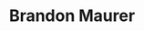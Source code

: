 ---
title: "Brandon Maurer"
mypid: "543506"
contents: "/content/math/trigonometry/contents.html"
info: "/content/sports/pitchCharts/info.html"
pitches: "/content/sports/pitchCharts/pitches.html"
atbat: "/content/sports/pitchCharts/atbat.html"
type: "sports"
layout: "pitch-charts"
innings: [{"game": "KCA201803290", "name": "9", "batters": [{"inning": "9", "bid": "570560", "name": "Carlos Sanchez", "result": "Strikeout", "pitch": [{"ptype": 1, "swing": 0, "strike": 0, "xcoord": 93, "ycoord": 78, "velocity": "94.4", "pfx": "-6.9", "pfz": "9.4"}, {"ptype": 1, "swing": 0, "strike": 1, "xcoord": 64, "ycoord": 77, "velocity": "92.3", "pfx": "-8.0", "pfz": "5.9"}, {"ptype": 3, "swing": 1, "strike": 1, "xcoord": 30, "ycoord": 29, "velocity": "82.9", "pfx": "1.3", "pfz": "-2.1"}, {"ptype": 1, "swing": 1, "strike": 1, "xcoord": 57, "ycoord": 22, "velocity": "96.9", "pfx": "-6.1", "pfz": "8.7"}, {"ptype": 0, "swing": 0, "strike": 0, "xcoord": 0, "ycoord": 0, "velocity": 0, "pfx": 0, "pfz": 0}, {"ptype": 0, "swing": 0, "strike": 0, "xcoord": 0, "ycoord": 0, "velocity": 0, "pfx": 0, "pfz": 0}, {"ptype": 0, "swing": 0, "strike": 0, "xcoord": 0, "ycoord": 0, "velocity": 0, "pfx": 0, "pfz": 0}, {"ptype": 0, "swing": 0, "strike": 0, "xcoord": 0, "ycoord": 0, "velocity": 0, "pfx": 0, "pfz": 0}, {"ptype": 0, "swing": 0, "strike": 0, "xcoord": 0, "ycoord": 0, "velocity": 0, "pfx": 0, "pfz": 0}, {"ptype": 0, "swing": 0, "strike": 0, "xcoord": 0, "ycoord": 0, "velocity": 0, "pfx": 0, "pfz": 0}], "runners": "0", "outs": "0"}, {"inning": "9", "bid": "641553", "name": "Adam Engel", "result": "Walk", "pitch": [{"ptype": 1, "swing": 1, "strike": 1, "xcoord": 52, "ycoord": 38, "velocity": "96.1", "pfx": "-7.2", "pfz": "8.3"}, {"ptype": 3, "swing": 0, "strike": 0, "xcoord": 100, "ycoord": 89, "velocity": "84.0", "pfx": "1.1", "pfz": "-5.4"}, {"ptype": 1, "swing": 0, "strike": 0, "xcoord": 83, "ycoord": 77, "velocity": "93.1", "pfx": "-9.3", "pfz": "7.1"}, {"ptype": 1, "swing": 1, "strike": 1, "xcoord": 76, "ycoord": 35, "velocity": "94.7", "pfx": "-4.9", "pfz": "10.0"}, {"ptype": 1, "swing": 0, "strike": 0, "xcoord": 100, "ycoord": 71, "velocity": "97.0", "pfx": "-5.8", "pfz": "10.9"}, {"ptype": 1, "swing": 0, "strike": 0, "xcoord": 100, "ycoord": 62, "velocity": "95.3", "pfx": "-5.0", "pfz": "9.8"}, {"ptype": 0, "swing": 0, "strike": 0, "xcoord": 0, "ycoord": 0, "velocity": 0, "pfx": 0, "pfz": 0}, {"ptype": 0, "swing": 0, "strike": 0, "xcoord": 0, "ycoord": 0, "velocity": 0, "pfx": 0, "pfz": 0}, {"ptype": 0, "swing": 0, "strike": 0, "xcoord": 0, "ycoord": 0, "velocity": 0, "pfx": 0, "pfz": 0}, {"ptype": 0, "swing": 0, "strike": 0, "xcoord": 0, "ycoord": 0, "velocity": 0, "pfx": 0, "pfz": 0}], "runners": "0", "outs": "1"}, {"inning": "9", "bid": "660162", "name": "Yoan Moncada", "result": "Out", "pitch": [{"ptype": 3, "swing": 0, "strike": 1, "xcoord": 9, "ycoord": 63, "velocity": "82.1", "pfx": "1.0", "pfz": "-0.3"}, {"ptype": 4, "swing": 0, "strike": 0, "xcoord": 77, "ycoord": 99, "velocity": "83.9", "pfx": "-7.2", "pfz": "7.6"}, {"ptype": 1, "swing": 1, "strike": 1, "xcoord": 11, "ycoord": 36, "velocity": "94.4", "pfx": "-9.4", "pfz": "7.2"}, {"ptype": 0, "swing": 0, "strike": 0, "xcoord": 0, "ycoord": 0, "velocity": 0, "pfx": 0, "pfz": 0}, {"ptype": 0, "swing": 0, "strike": 0, "xcoord": 0, "ycoord": 0, "velocity": 0, "pfx": 0, "pfz": 0}, {"ptype": 0, "swing": 0, "strike": 0, "xcoord": 0, "ycoord": 0, "velocity": 0, "pfx": 0, "pfz": 0}, {"ptype": 0, "swing": 0, "strike": 0, "xcoord": 0, "ycoord": 0, "velocity": 0, "pfx": 0, "pfz": 0}, {"ptype": 0, "swing": 0, "strike": 0, "xcoord": 0, "ycoord": 0, "velocity": 0, "pfx": 0, "pfz": 0}, {"ptype": 0, "swing": 0, "strike": 0, "xcoord": 0, "ycoord": 0, "velocity": 0, "pfx": 0, "pfz": 0}, {"ptype": 0, "swing": 0, "strike": 0, "xcoord": 0, "ycoord": 0, "velocity": 0, "pfx": 0, "pfz": 0}], "runners": "1", "outs": "1"}]}, {"game": "KCA201803310", "name": "8", "batters": [{"inning": "8", "bid": "660162", "name": "Yoan Moncada", "result": "Homerun", "pitch": [{"ptype": 1, "swing": 0, "strike": 1, "xcoord": 71, "ycoord": 84, "velocity": "93.4", "pfx": "-7.3", "pfz": "12.6"}, {"ptype": 4, "swing": 1, "strike": 1, "xcoord": 36, "ycoord": 69, "velocity": "86.6", "pfx": "-12.1", "pfz": "5.4"}, {"ptype": 0, "swing": 0, "strike": 0, "xcoord": 0, "ycoord": 0, "velocity": 0, "pfx": 0, "pfz": 0}, {"ptype": 0, "swing": 0, "strike": 0, "xcoord": 0, "ycoord": 0, "velocity": 0, "pfx": 0, "pfz": 0}, {"ptype": 0, "swing": 0, "strike": 0, "xcoord": 0, "ycoord": 0, "velocity": 0, "pfx": 0, "pfz": 0}, {"ptype": 0, "swing": 0, "strike": 0, "xcoord": 0, "ycoord": 0, "velocity": 0, "pfx": 0, "pfz": 0}, {"ptype": 0, "swing": 0, "strike": 0, "xcoord": 0, "ycoord": 0, "velocity": 0, "pfx": 0, "pfz": 0}, {"ptype": 0, "swing": 0, "strike": 0, "xcoord": 0, "ycoord": 0, "velocity": 0, "pfx": 0, "pfz": 0}, {"ptype": 0, "swing": 0, "strike": 0, "xcoord": 0, "ycoord": 0, "velocity": 0, "pfx": 0, "pfz": 0}, {"ptype": 0, "swing": 0, "strike": 0, "xcoord": 0, "ycoord": 0, "velocity": 0, "pfx": 0, "pfz": 0}], "runners": "0", "outs": "0"}, {"inning": "8", "bid": "541645", "name": "Avisail Garcia", "result": "Single", "pitch": [{"ptype": 1, "swing": 0, "strike": 0, "xcoord": 100, "ycoord": 54, "velocity": "94.9", "pfx": "-4.4", "pfz": "10.3"}, {"ptype": 1, "swing": 1, "strike": 1, "xcoord": 71, "ycoord": 66, "velocity": "94.2", "pfx": "-5.1", "pfz": "9.5"}, {"ptype": 0, "swing": 0, "strike": 0, "xcoord": 0, "ycoord": 0, "velocity": 0, "pfx": 0, "pfz": 0}, {"ptype": 0, "swing": 0, "strike": 0, "xcoord": 0, "ycoord": 0, "velocity": 0, "pfx": 0, "pfz": 0}, {"ptype": 0, "swing": 0, "strike": 0, "xcoord": 0, "ycoord": 0, "velocity": 0, "pfx": 0, "pfz": 0}, {"ptype": 0, "swing": 0, "strike": 0, "xcoord": 0, "ycoord": 0, "velocity": 0, "pfx": 0, "pfz": 0}, {"ptype": 0, "swing": 0, "strike": 0, "xcoord": 0, "ycoord": 0, "velocity": 0, "pfx": 0, "pfz": 0}, {"ptype": 0, "swing": 0, "strike": 0, "xcoord": 0, "ycoord": 0, "velocity": 0, "pfx": 0, "pfz": 0}, {"ptype": 0, "swing": 0, "strike": 0, "xcoord": 0, "ycoord": 0, "velocity": 0, "pfx": 0, "pfz": 0}, {"ptype": 0, "swing": 0, "strike": 0, "xcoord": 0, "ycoord": 0, "velocity": 0, "pfx": 0, "pfz": 0}], "runners": "0", "outs": "0"}, {"inning": "8", "bid": "547989", "name": "Jose Abreu", "result": "Out", "pitch": [{"ptype": 1, "swing": 0, "strike": 0, "xcoord": 96, "ycoord": 82, "velocity": "94.6", "pfx": "-4.8", "pfz": "11.0"}, {"ptype": 3, "swing": 1, "strike": 1, "xcoord": 65, "ycoord": 60, "velocity": "84.2", "pfx": "1.7", "pfz": "-4.5"}, {"ptype": 1, "swing": 1, "strike": 1, "xcoord": 69, "ycoord": 43, "velocity": "94.0", "pfx": "-5.1", "pfz": "12.2"}, {"ptype": 1, "swing": 1, "strike": 1, "xcoord": 100, "ycoord": 57, "velocity": "96.5", "pfx": "-6.2", "pfz": "12.2"}, {"ptype": 0, "swing": 0, "strike": 0, "xcoord": 0, "ycoord": 0, "velocity": 0, "pfx": 0, "pfz": 0}, {"ptype": 0, "swing": 0, "strike": 0, "xcoord": 0, "ycoord": 0, "velocity": 0, "pfx": 0, "pfz": 0}, {"ptype": 0, "swing": 0, "strike": 0, "xcoord": 0, "ycoord": 0, "velocity": 0, "pfx": 0, "pfz": 0}, {"ptype": 0, "swing": 0, "strike": 0, "xcoord": 0, "ycoord": 0, "velocity": 0, "pfx": 0, "pfz": 0}, {"ptype": 0, "swing": 0, "strike": 0, "xcoord": 0, "ycoord": 0, "velocity": 0, "pfx": 0, "pfz": 0}, {"ptype": 0, "swing": 0, "strike": 0, "xcoord": 0, "ycoord": 0, "velocity": 0, "pfx": 0, "pfz": 0}], "runners": "1", "outs": "0"}, {"inning": "8", "bid": "571602", "name": "Matt Davidson", "result": "Walk", "pitch": [{"ptype": 3, "swing": 0, "strike": 1, "xcoord": 47, "ycoord": 75, "velocity": "82.2", "pfx": "4.3", "pfz": "-7.1"}, {"ptype": 1, "swing": 0, "strike": 0, "xcoord": 100, "ycoord": 100, "velocity": "94.9", "pfx": "-6.7", "pfz": "11.9"}, {"ptype": 1, "swing": 1, "strike": 1, "xcoord": 80, "ycoord": 53, "velocity": "96.1", "pfx": "-4.8", "pfz": "12.6"}, {"ptype": 1, "swing": 0, "strike": 0, "xcoord": 100, "ycoord": 80, "velocity": "95.3", "pfx": "-5.5", "pfz": "12.4"}, {"ptype": 1, "swing": 0, "strike": 0, "xcoord": 100, "ycoord": 67, "velocity": "96.0", "pfx": "-6.8", "pfz": "9.9"}, {"ptype": 3, "swing": 0, "strike": 0, "xcoord": 17, "ycoord": 13, "velocity": "83.2", "pfx": "4.3", "pfz": "-4.7"}, {"ptype": 0, "swing": 0, "strike": 0, "xcoord": 0, "ycoord": 0, "velocity": 0, "pfx": 0, "pfz": 0}, {"ptype": 0, "swing": 0, "strike": 0, "xcoord": 0, "ycoord": 0, "velocity": 0, "pfx": 0, "pfz": 0}, {"ptype": 0, "swing": 0, "strike": 0, "xcoord": 0, "ycoord": 0, "velocity": 0, "pfx": 0, "pfz": 0}, {"ptype": 0, "swing": 0, "strike": 0, "xcoord": 0, "ycoord": 0, "velocity": 0, "pfx": 0, "pfz": 0}], "runners": "1", "outs": "1"}, {"inning": "8", "bid": "547170", "name": "Nicky Delmonico", "result": "Out", "pitch": [{"ptype": 1, "swing": 1, "strike": 1, "xcoord": 44, "ycoord": 52, "velocity": "93.3", "pfx": "-10.1", "pfz": "7.6"}, {"ptype": 4, "swing": 0, "strike": 0, "xcoord": 15, "ycoord": 90, "velocity": "85.7", "pfx": "-10.3", "pfz": "5.5"}, {"ptype": 4, "swing": 1, "strike": 1, "xcoord": 33, "ycoord": 81, "velocity": "83.8", "pfx": "-8.8", "pfz": "6.5"}, {"ptype": 1, "swing": 1, "strike": 1, "xcoord": 18, "ycoord": 39, "velocity": "95.7", "pfx": "-5.8", "pfz": "10.0"}, {"ptype": 0, "swing": 0, "strike": 0, "xcoord": 0, "ycoord": 0, "velocity": 0, "pfx": 0, "pfz": 0}, {"ptype": 0, "swing": 0, "strike": 0, "xcoord": 0, "ycoord": 0, "velocity": 0, "pfx": 0, "pfz": 0}, {"ptype": 0, "swing": 0, "strike": 0, "xcoord": 0, "ycoord": 0, "velocity": 0, "pfx": 0, "pfz": 0}, {"ptype": 0, "swing": 0, "strike": 0, "xcoord": 0, "ycoord": 0, "velocity": 0, "pfx": 0, "pfz": 0}, {"ptype": 0, "swing": 0, "strike": 0, "xcoord": 0, "ycoord": 0, "velocity": 0, "pfx": 0, "pfz": 0}, {"ptype": 0, "swing": 0, "strike": 0, "xcoord": 0, "ycoord": 0, "velocity": 0, "pfx": 0, "pfz": 0}], "runners": "3", "outs": "1"}, {"inning": "8", "bid": "456078", "name": "Welington Castillo", "result": "Double", "pitch": [{"ptype": 3, "swing": 0, "strike": 0, "xcoord": 0, "ycoord": 46, "velocity": "80.7", "pfx": "3.4", "pfz": "-3.3"}, {"ptype": 1, "swing": 0, "strike": 0, "xcoord": 100, "ycoord": 92, "velocity": "94.6", "pfx": "-3.8", "pfz": "9.4"}, {"ptype": 1, "swing": 0, "strike": 0, "xcoord": 100, "ycoord": 45, "velocity": "94.3", "pfx": "-5.5", "pfz": "9.3"}, {"ptype": 1, "swing": 1, "strike": 1, "xcoord": 94, "ycoord": 28, "velocity": "94.6", "pfx": "-5.2", "pfz": "10.1"}, {"ptype": 0, "swing": 0, "strike": 0, "xcoord": 0, "ycoord": 0, "velocity": 0, "pfx": 0, "pfz": 0}, {"ptype": 0, "swing": 0, "strike": 0, "xcoord": 0, "ycoord": 0, "velocity": 0, "pfx": 0, "pfz": 0}, {"ptype": 0, "swing": 0, "strike": 0, "xcoord": 0, "ycoord": 0, "velocity": 0, "pfx": 0, "pfz": 0}, {"ptype": 0, "swing": 0, "strike": 0, "xcoord": 0, "ycoord": 0, "velocity": 0, "pfx": 0, "pfz": 0}, {"ptype": 0, "swing": 0, "strike": 0, "xcoord": 0, "ycoord": 0, "velocity": 0, "pfx": 0, "pfz": 0}, {"ptype": 0, "swing": 0, "strike": 0, "xcoord": 0, "ycoord": 0, "velocity": 0, "pfx": 0, "pfz": 0}], "runners": "6", "outs": "2"}, {"inning": "8", "bid": "641313", "name": "Tim Anderson", "result": "Out", "pitch": [{"ptype": 1, "swing": 1, "strike": 1, "xcoord": 36, "ycoord": 59, "velocity": "95.4", "pfx": "-6.4", "pfz": "8.6"}, {"ptype": 0, "swing": 0, "strike": 0, "xcoord": 0, "ycoord": 0, "velocity": 0, "pfx": 0, "pfz": 0}, {"ptype": 0, "swing": 0, "strike": 0, "xcoord": 0, "ycoord": 0, "velocity": 0, "pfx": 0, "pfz": 0}, {"ptype": 0, "swing": 0, "strike": 0, "xcoord": 0, "ycoord": 0, "velocity": 0, "pfx": 0, "pfz": 0}, {"ptype": 0, "swing": 0, "strike": 0, "xcoord": 0, "ycoord": 0, "velocity": 0, "pfx": 0, "pfz": 0}, {"ptype": 0, "swing": 0, "strike": 0, "xcoord": 0, "ycoord": 0, "velocity": 0, "pfx": 0, "pfz": 0}, {"ptype": 0, "swing": 0, "strike": 0, "xcoord": 0, "ycoord": 0, "velocity": 0, "pfx": 0, "pfz": 0}, {"ptype": 0, "swing": 0, "strike": 0, "xcoord": 0, "ycoord": 0, "velocity": 0, "pfx": 0, "pfz": 0}, {"ptype": 0, "swing": 0, "strike": 0, "xcoord": 0, "ycoord": 0, "velocity": 0, "pfx": 0, "pfz": 0}, {"ptype": 0, "swing": 0, "strike": 0, "xcoord": 0, "ycoord": 0, "velocity": 0, "pfx": 0, "pfz": 0}], "runners": "2", "outs": "2"}]}, {"game": "CLE201804080", "name": "9", "batters": [{"inning": "9", "bid": "429665", "name": "Edwin Encarnacion", "result": "Strikeout", "pitch": [{"ptype": 1, "swing": 1, "strike": 1, "xcoord": 35, "ycoord": 50, "velocity": "94.2", "pfx": "-7.8", "pfz": "10.7"}, {"ptype": 1, "swing": 1, "strike": 1, "xcoord": 35, "ycoord": 86, "velocity": "93.3", "pfx": "-9.3", "pfz": "10.1"}, {"ptype": 3, "swing": 1, "strike": 1, "xcoord": 85, "ycoord": 76, "velocity": "81.5", "pfx": "5.6", "pfz": "-7.2"}, {"ptype": 0, "swing": 0, "strike": 0, "xcoord": 0, "ycoord": 0, "velocity": 0, "pfx": 0, "pfz": 0}, {"ptype": 0, "swing": 0, "strike": 0, "xcoord": 0, "ycoord": 0, "velocity": 0, "pfx": 0, "pfz": 0}, {"ptype": 0, "swing": 0, "strike": 0, "xcoord": 0, "ycoord": 0, "velocity": 0, "pfx": 0, "pfz": 0}, {"ptype": 0, "swing": 0, "strike": 0, "xcoord": 0, "ycoord": 0, "velocity": 0, "pfx": 0, "pfz": 0}, {"ptype": 0, "swing": 0, "strike": 0, "xcoord": 0, "ycoord": 0, "velocity": 0, "pfx": 0, "pfz": 0}, {"ptype": 0, "swing": 0, "strike": 0, "xcoord": 0, "ycoord": 0, "velocity": 0, "pfx": 0, "pfz": 0}, {"ptype": 0, "swing": 0, "strike": 0, "xcoord": 0, "ycoord": 0, "velocity": 0, "pfx": 0, "pfz": 0}], "runners": "0", "outs": "0"}, {"inning": "9", "bid": "475174", "name": "Yonder Alonso", "result": "Walk", "pitch": [{"ptype": 1, "swing": 0, "strike": 0, "xcoord": 0, "ycoord": 53, "velocity": "93.8", "pfx": "-9.1", "pfz": "7.8"}, {"ptype": 4, "swing": 1, "strike": 1, "xcoord": 60, "ycoord": 89, "velocity": "85.6", "pfx": "-10.2", "pfz": "6.7"}, {"ptype": 4, "swing": 0, "strike": 0, "xcoord": 0, "ycoord": 55, "velocity": "85.8", "pfx": "-9.9", "pfz": "5.8"}, {"ptype": 3, "swing": 0, "strike": 1, "xcoord": 19, "ycoord": 73, "velocity": "81.1", "pfx": "5.4", "pfz": "-5.1"}, {"ptype": 1, "swing": 0, "strike": 0, "xcoord": 51, "ycoord": 0, "velocity": "97.0", "pfx": "-6.7", "pfz": "9.3"}, {"ptype": 4, "swing": 0, "strike": 0, "xcoord": 73, "ycoord": 100, "velocity": "85.1", "pfx": "-11.0", "pfz": "6.3"}, {"ptype": 0, "swing": 0, "strike": 0, "xcoord": 0, "ycoord": 0, "velocity": 0, "pfx": 0, "pfz": 0}, {"ptype": 0, "swing": 0, "strike": 0, "xcoord": 0, "ycoord": 0, "velocity": 0, "pfx": 0, "pfz": 0}, {"ptype": 0, "swing": 0, "strike": 0, "xcoord": 0, "ycoord": 0, "velocity": 0, "pfx": 0, "pfz": 0}, {"ptype": 0, "swing": 0, "strike": 0, "xcoord": 0, "ycoord": 0, "velocity": 0, "pfx": 0, "pfz": 0}], "runners": "0", "outs": "1"}, {"inning": "9", "bid": "543228", "name": "Yan Gomes", "result": "Homerun", "pitch": [{"ptype": 1, "swing": 1, "strike": 1, "xcoord": 5, "ycoord": 18, "velocity": "91.9", "pfx": "-6.7", "pfz": "12.5"}, {"ptype": 3, "swing": 0, "strike": 0, "xcoord": 93, "ycoord": 95, "velocity": "83.4", "pfx": "2.2", "pfz": "-2.8"}, {"ptype": 1, "swing": 0, "strike": 0, "xcoord": 65, "ycoord": 90, "velocity": "93.3", "pfx": "-8.0", "pfz": "10.3"}, {"ptype": 1, "swing": 1, "strike": 1, "xcoord": 77, "ycoord": 13, "velocity": "94.9", "pfx": "-6.5", "pfz": "12.2"}, {"ptype": 3, "swing": 0, "strike": 0, "xcoord": 13, "ycoord": 14, "velocity": "80.3", "pfx": "3.3", "pfz": "-5.4"}, {"ptype": 1, "swing": 1, "strike": 1, "xcoord": 50, "ycoord": 68, "velocity": "94.7", "pfx": "-6.4", "pfz": "10.9"}, {"ptype": 1, "swing": 1, "strike": 1, "xcoord": 53, "ycoord": 43, "velocity": "95.5", "pfx": "-6.6", "pfz": "11.3"}, {"ptype": 1, "swing": 1, "strike": 1, "xcoord": 73, "ycoord": 40, "velocity": "94.1", "pfx": "-5.3", "pfz": "11.5"}, {"ptype": 1, "swing": 1, "strike": 1, "xcoord": 42, "ycoord": 65, "velocity": "96.0", "pfx": "-6.7", "pfz": "13.1"}, {"ptype": 0, "swing": 0, "strike": 0, "xcoord": 0, "ycoord": 0, "velocity": 0, "pfx": 0, "pfz": 0}], "runners": "1", "outs": "1"}]}, {"game": "KCA201804090", "name": "8", "batters": [{"inning": "8", "bid": "571679", "name": "David Freitas", "result": "Strikeout", "pitch": [{"ptype": 3, "swing": 0, "strike": 0, "xcoord": 75, "ycoord": 65, "velocity": "81.4", "pfx": "1.6", "pfz": "-4.3"}, {"ptype": 1, "swing": 0, "strike": 0, "xcoord": 100, "ycoord": 64, "velocity": "93.6", "pfx": "-6.8", "pfz": "11.3"}, {"ptype": 1, "swing": 1, "strike": 1, "xcoord": 20, "ycoord": 48, "velocity": "94.1", "pfx": "-5.9", "pfz": "10.8"}, {"ptype": 1, "swing": 1, "strike": 1, "xcoord": 3, "ycoord": 75, "velocity": "93.7", "pfx": "-9.7", "pfz": "8.1"}, {"ptype": 3, "swing": 0, "strike": 1, "xcoord": 86, "ycoord": 56, "velocity": "82.2", "pfx": "2.5", "pfz": "-6.0"}, {"ptype": 0, "swing": 0, "strike": 0, "xcoord": 0, "ycoord": 0, "velocity": 0, "pfx": 0, "pfz": 0}, {"ptype": 0, "swing": 0, "strike": 0, "xcoord": 0, "ycoord": 0, "velocity": 0, "pfx": 0, "pfz": 0}, {"ptype": 0, "swing": 0, "strike": 0, "xcoord": 0, "ycoord": 0, "velocity": 0, "pfx": 0, "pfz": 0}, {"ptype": 0, "swing": 0, "strike": 0, "xcoord": 0, "ycoord": 0, "velocity": 0, "pfx": 0, "pfz": 0}, {"ptype": 0, "swing": 0, "strike": 0, "xcoord": 0, "ycoord": 0, "velocity": 0, "pfx": 0, "pfz": 0}], "runners": "0", "outs": "0"}, {"inning": "8", "bid": "543829", "name": "Dee Gordon", "result": "Single", "pitch": [{"ptype": 1, "swing": 0, "strike": 1, "xcoord": 4, "ycoord": 68, "velocity": "94.3", "pfx": "-10.5", "pfz": "7.8"}, {"ptype": 4, "swing": 1, "strike": 1, "xcoord": 20, "ycoord": 73, "velocity": "84.9", "pfx": "-10.0", "pfz": "5.8"}, {"ptype": 0, "swing": 0, "strike": 0, "xcoord": 0, "ycoord": 0, "velocity": 0, "pfx": 0, "pfz": 0}, {"ptype": 0, "swing": 0, "strike": 0, "xcoord": 0, "ycoord": 0, "velocity": 0, "pfx": 0, "pfz": 0}, {"ptype": 0, "swing": 0, "strike": 0, "xcoord": 0, "ycoord": 0, "velocity": 0, "pfx": 0, "pfz": 0}, {"ptype": 0, "swing": 0, "strike": 0, "xcoord": 0, "ycoord": 0, "velocity": 0, "pfx": 0, "pfz": 0}, {"ptype": 0, "swing": 0, "strike": 0, "xcoord": 0, "ycoord": 0, "velocity": 0, "pfx": 0, "pfz": 0}, {"ptype": 0, "swing": 0, "strike": 0, "xcoord": 0, "ycoord": 0, "velocity": 0, "pfx": 0, "pfz": 0}, {"ptype": 0, "swing": 0, "strike": 0, "xcoord": 0, "ycoord": 0, "velocity": 0, "pfx": 0, "pfz": 0}, {"ptype": 0, "swing": 0, "strike": 0, "xcoord": 0, "ycoord": 0, "velocity": 0, "pfx": 0, "pfz": 0}], "runners": "0", "outs": "1"}, {"inning": "8", "bid": "516416", "name": "Jean Segura", "result": "Out", "pitch": [{"ptype": 3, "swing": 1, "strike": 1, "xcoord": 70, "ycoord": 85, "velocity": "82.2", "pfx": "2.3", "pfz": "-3.5"}, {"ptype": 3, "swing": 1, "strike": 1, "xcoord": 82, "ycoord": 83, "velocity": "81.1", "pfx": "2.0", "pfz": "-5.6"}, {"ptype": 0, "swing": 0, "strike": 0, "xcoord": 0, "ycoord": 0, "velocity": 0, "pfx": 0, "pfz": 0}, {"ptype": 0, "swing": 0, "strike": 0, "xcoord": 0, "ycoord": 0, "velocity": 0, "pfx": 0, "pfz": 0}, {"ptype": 0, "swing": 0, "strike": 0, "xcoord": 0, "ycoord": 0, "velocity": 0, "pfx": 0, "pfz": 0}, {"ptype": 0, "swing": 0, "strike": 0, "xcoord": 0, "ycoord": 0, "velocity": 0, "pfx": 0, "pfz": 0}, {"ptype": 0, "swing": 0, "strike": 0, "xcoord": 0, "ycoord": 0, "velocity": 0, "pfx": 0, "pfz": 0}, {"ptype": 0, "swing": 0, "strike": 0, "xcoord": 0, "ycoord": 0, "velocity": 0, "pfx": 0, "pfz": 0}, {"ptype": 0, "swing": 0, "strike": 0, "xcoord": 0, "ycoord": 0, "velocity": 0, "pfx": 0, "pfz": 0}, {"ptype": 0, "swing": 0, "strike": 0, "xcoord": 0, "ycoord": 0, "velocity": 0, "pfx": 0, "pfz": 0}], "runners": "1", "outs": "1"}]}, {"game": "KCA201804120", "name": "7", "batters": [{"inning": "7", "bid": "660271", "name": "Shohei Ohtani", "result": "Triple", "pitch": [{"ptype": 1, "swing": 1, "strike": 1, "xcoord": 86, "ycoord": 64, "velocity": "94.6", "pfx": "-7.0", "pfz": "8.9"}, {"ptype": 3, "swing": 0, "strike": 0, "xcoord": 100, "ycoord": 65, "velocity": "82.5", "pfx": "2.4", "pfz": "-5.3"}, {"ptype": 4, "swing": 1, "strike": 1, "xcoord": 49, "ycoord": 81, "velocity": "86.9", "pfx": "-10.6", "pfz": "2.5"}, {"ptype": 1, "swing": 1, "strike": 1, "xcoord": 85, "ycoord": 41, "velocity": "96.7", "pfx": "-6.5", "pfz": "9.2"}, {"ptype": 0, "swing": 0, "strike": 0, "xcoord": 0, "ycoord": 0, "velocity": 0, "pfx": 0, "pfz": 0}, {"ptype": 0, "swing": 0, "strike": 0, "xcoord": 0, "ycoord": 0, "velocity": 0, "pfx": 0, "pfz": 0}, {"ptype": 0, "swing": 0, "strike": 0, "xcoord": 0, "ycoord": 0, "velocity": 0, "pfx": 0, "pfz": 0}, {"ptype": 0, "swing": 0, "strike": 0, "xcoord": 0, "ycoord": 0, "velocity": 0, "pfx": 0, "pfz": 0}, {"ptype": 0, "swing": 0, "strike": 0, "xcoord": 0, "ycoord": 0, "velocity": 0, "pfx": 0, "pfz": 0}, {"ptype": 0, "swing": 0, "strike": 0, "xcoord": 0, "ycoord": 0, "velocity": 0, "pfx": 0, "pfz": 0}], "runners": "7", "outs": "2"}, {"inning": "7", "bid": "455117", "name": "Martin Maldonado", "result": "Out", "pitch": [{"ptype": 3, "swing": 1, "strike": 1, "xcoord": 81, "ycoord": 74, "velocity": "83.3", "pfx": "2.2", "pfz": "-4.2"}, {"ptype": 0, "swing": 0, "strike": 0, "xcoord": 0, "ycoord": 0, "velocity": 0, "pfx": 0, "pfz": 0}, {"ptype": 0, "swing": 0, "strike": 0, "xcoord": 0, "ycoord": 0, "velocity": 0, "pfx": 0, "pfz": 0}, {"ptype": 0, "swing": 0, "strike": 0, "xcoord": 0, "ycoord": 0, "velocity": 0, "pfx": 0, "pfz": 0}, {"ptype": 0, "swing": 0, "strike": 0, "xcoord": 0, "ycoord": 0, "velocity": 0, "pfx": 0, "pfz": 0}, {"ptype": 0, "swing": 0, "strike": 0, "xcoord": 0, "ycoord": 0, "velocity": 0, "pfx": 0, "pfz": 0}, {"ptype": 0, "swing": 0, "strike": 0, "xcoord": 0, "ycoord": 0, "velocity": 0, "pfx": 0, "pfz": 0}, {"ptype": 0, "swing": 0, "strike": 0, "xcoord": 0, "ycoord": 0, "velocity": 0, "pfx": 0, "pfz": 0}, {"ptype": 0, "swing": 0, "strike": 0, "xcoord": 0, "ycoord": 0, "velocity": 0, "pfx": 0, "pfz": 0}, {"ptype": 0, "swing": 0, "strike": 0, "xcoord": 0, "ycoord": 0, "velocity": 0, "pfx": 0, "pfz": 0}], "runners": "4", "outs": "2"}]}, {"game": "KCA201804120", "name": "8", "batters": [{"inning": "8", "bid": "435079", "name": "Ian Kinsler", "result": "Out", "pitch": [{"ptype": 1, "swing": 0, "strike": 1, "xcoord": 57, "ycoord": 43, "velocity": "93.7", "pfx": "-5.6", "pfz": "9.9"}, {"ptype": 3, "swing": 1, "strike": 1, "xcoord": 36, "ycoord": 56, "velocity": "80.8", "pfx": "1.5", "pfz": "-6.5"}, {"ptype": 4, "swing": 1, "strike": 1, "xcoord": 76, "ycoord": 68, "velocity": "84.9", "pfx": "-7.3", "pfz": "4.9"}, {"ptype": 0, "swing": 0, "strike": 0, "xcoord": 0, "ycoord": 0, "velocity": 0, "pfx": 0, "pfz": 0}, {"ptype": 0, "swing": 0, "strike": 0, "xcoord": 0, "ycoord": 0, "velocity": 0, "pfx": 0, "pfz": 0}, {"ptype": 0, "swing": 0, "strike": 0, "xcoord": 0, "ycoord": 0, "velocity": 0, "pfx": 0, "pfz": 0}, {"ptype": 0, "swing": 0, "strike": 0, "xcoord": 0, "ycoord": 0, "velocity": 0, "pfx": 0, "pfz": 0}, {"ptype": 0, "swing": 0, "strike": 0, "xcoord": 0, "ycoord": 0, "velocity": 0, "pfx": 0, "pfz": 0}, {"ptype": 0, "swing": 0, "strike": 0, "xcoord": 0, "ycoord": 0, "velocity": 0, "pfx": 0, "pfz": 0}, {"ptype": 0, "swing": 0, "strike": 0, "xcoord": 0, "ycoord": 0, "velocity": 0, "pfx": 0, "pfz": 0}], "runners": "0", "outs": "0"}, {"inning": "8", "bid": "545361", "name": "Mike Trout", "result": "Homerun", "pitch": [{"ptype": 3, "swing": 0, "strike": 1, "xcoord": 53, "ycoord": 83, "velocity": "81.7", "pfx": "1.4", "pfz": "-5.1"}, {"ptype": 3, "swing": 0, "strike": 1, "xcoord": 24, "ycoord": 36, "velocity": "85.2", "pfx": "-6.1", "pfz": "3.8"}, {"ptype": 3, "swing": 0, "strike": 0, "xcoord": 79, "ycoord": 82, "velocity": "82.0", "pfx": "2.9", "pfz": "-8.4"}, {"ptype": 1, "swing": 0, "strike": 0, "xcoord": 100, "ycoord": 38, "velocity": "95.4", "pfx": "-4.8", "pfz": "9.3"}, {"ptype": 3, "swing": 0, "strike": 0, "xcoord": 100, "ycoord": 73, "velocity": "82.5", "pfx": "2.5", "pfz": "-6.7"}, {"ptype": 4, "swing": 1, "strike": 1, "xcoord": 76, "ycoord": 65, "velocity": "85.1", "pfx": "-7.3", "pfz": "3.8"}, {"ptype": 1, "swing": 1, "strike": 1, "xcoord": 53, "ycoord": 39, "velocity": "96.7", "pfx": "-6.1", "pfz": "10.2"}, {"ptype": 3, "swing": 1, "strike": 1, "xcoord": 50, "ycoord": 17, "velocity": "81.7", "pfx": "2.5", "pfz": "-6.9"}, {"ptype": 1, "swing": 1, "strike": 1, "xcoord": 46, "ycoord": 37, "velocity": "96.0", "pfx": "-4.0", "pfz": "10.7"}, {"ptype": 1, "swing": 1, "strike": 1, "xcoord": 62, "ycoord": 53, "velocity": "96.8", "pfx": "-5.7", "pfz": "10.4"}], "runners": "0", "outs": "1"}, {"inning": "8", "bid": "457708", "name": "Justin Upton", "result": "Out", "pitch": [{"ptype": 1, "swing": 0, "strike": 0, "xcoord": 46, "ycoord": 96, "velocity": "96.8", "pfx": "-6.3", "pfz": "10.1"}, {"ptype": 3, "swing": 0, "strike": 1, "xcoord": 16, "ycoord": 54, "velocity": "81.3", "pfx": "3.5", "pfz": "-5.4"}, {"ptype": 3, "swing": 0, "strike": 0, "xcoord": 66, "ycoord": 100, "velocity": "82.3", "pfx": "4.0", "pfz": "-5.9"}, {"ptype": 4, "swing": 1, "strike": 1, "xcoord": 64, "ycoord": 38, "velocity": "84.9", "pfx": "-6.7", "pfz": "5.5"}, {"ptype": 1, "swing": 1, "strike": 1, "xcoord": 0, "ycoord": 51, "velocity": "96.5", "pfx": "-7.2", "pfz": "6.9"}, {"ptype": 0, "swing": 0, "strike": 0, "xcoord": 0, "ycoord": 0, "velocity": 0, "pfx": 0, "pfz": 0}, {"ptype": 0, "swing": 0, "strike": 0, "xcoord": 0, "ycoord": 0, "velocity": 0, "pfx": 0, "pfz": 0}, {"ptype": 0, "swing": 0, "strike": 0, "xcoord": 0, "ycoord": 0, "velocity": 0, "pfx": 0, "pfz": 0}, {"ptype": 0, "swing": 0, "strike": 0, "xcoord": 0, "ycoord": 0, "velocity": 0, "pfx": 0, "pfz": 0}, {"ptype": 0, "swing": 0, "strike": 0, "xcoord": 0, "ycoord": 0, "velocity": 0, "pfx": 0, "pfz": 0}], "runners": "0", "outs": "1"}, {"inning": "8", "bid": "405395", "name": "Albert Pujols", "result": "Single", "pitch": [{"ptype": 3, "swing": 0, "strike": 1, "xcoord": 59, "ycoord": 71, "velocity": "84.3", "pfx": "0.6", "pfz": "-3.6"}, {"ptype": 1, "swing": 1, "strike": 1, "xcoord": 17, "ycoord": 60, "velocity": "96.2", "pfx": "-5.7", "pfz": "10.3"}, {"ptype": 3, "swing": 0, "strike": 0, "xcoord": 23, "ycoord": 11, "velocity": "82.0", "pfx": "3.3", "pfz": "-8.6"}, {"ptype": 1, "swing": 1, "strike": 1, "xcoord": 72, "ycoord": 15, "velocity": "95.5", "pfx": "-5.2", "pfz": "8.2"}, {"ptype": 0, "swing": 0, "strike": 0, "xcoord": 0, "ycoord": 0, "velocity": 0, "pfx": 0, "pfz": 0}, {"ptype": 0, "swing": 0, "strike": 0, "xcoord": 0, "ycoord": 0, "velocity": 0, "pfx": 0, "pfz": 0}, {"ptype": 0, "swing": 0, "strike": 0, "xcoord": 0, "ycoord": 0, "velocity": 0, "pfx": 0, "pfz": 0}, {"ptype": 0, "swing": 0, "strike": 0, "xcoord": 0, "ycoord": 0, "velocity": 0, "pfx": 0, "pfz": 0}, {"ptype": 0, "swing": 0, "strike": 0, "xcoord": 0, "ycoord": 0, "velocity": 0, "pfx": 0, "pfz": 0}, {"ptype": 0, "swing": 0, "strike": 0, "xcoord": 0, "ycoord": 0, "velocity": 0, "pfx": 0, "pfz": 0}], "runners": "0", "outs": "2"}, {"inning": "8", "bid": "594777", "name": "Kole Calhoun", "result": "Out", "pitch": [{"ptype": 1, "swing": 1, "strike": 1, "xcoord": 34, "ycoord": 34, "velocity": "95.2", "pfx": "-7.6", "pfz": "6.9"}, {"ptype": 0, "swing": 0, "strike": 0, "xcoord": 0, "ycoord": 0, "velocity": 0, "pfx": 0, "pfz": 0}, {"ptype": 0, "swing": 0, "strike": 0, "xcoord": 0, "ycoord": 0, "velocity": 0, "pfx": 0, "pfz": 0}, {"ptype": 0, "swing": 0, "strike": 0, "xcoord": 0, "ycoord": 0, "velocity": 0, "pfx": 0, "pfz": 0}, {"ptype": 0, "swing": 0, "strike": 0, "xcoord": 0, "ycoord": 0, "velocity": 0, "pfx": 0, "pfz": 0}, {"ptype": 0, "swing": 0, "strike": 0, "xcoord": 0, "ycoord": 0, "velocity": 0, "pfx": 0, "pfz": 0}, {"ptype": 0, "swing": 0, "strike": 0, "xcoord": 0, "ycoord": 0, "velocity": 0, "pfx": 0, "pfz": 0}, {"ptype": 0, "swing": 0, "strike": 0, "xcoord": 0, "ycoord": 0, "velocity": 0, "pfx": 0, "pfz": 0}, {"ptype": 0, "swing": 0, "strike": 0, "xcoord": 0, "ycoord": 0, "velocity": 0, "pfx": 0, "pfz": 0}, {"ptype": 0, "swing": 0, "strike": 0, "xcoord": 0, "ycoord": 0, "velocity": 0, "pfx": 0, "pfz": 0}], "runners": "1", "outs": "2"}]}, {"game": "KCA201806160", "name": "8", "batters": [{"inning": "8", "bid": "643603", "name": "Tyler White", "result": "Strikeout", "pitch": [{"ptype": 1, "swing": 1, "strike": 1, "xcoord": 82, "ycoord": 85, "velocity": "94.5", "pfx": "-5.7", "pfz": "9.7"}, {"ptype": 3, "swing": 0, "strike": 0, "xcoord": 100, "ycoord": 98, "velocity": "86.2", "pfx": "0.2", "pfz": "0.2"}, {"ptype": 3, "swing": 0, "strike": 1, "xcoord": 39, "ycoord": 68, "velocity": "85.6", "pfx": "-0.0", "pfz": "0.7"}, {"ptype": 1, "swing": 0, "strike": 0, "xcoord": 100, "ycoord": 61, "velocity": "96.7", "pfx": "-5.7", "pfz": "9.4"}, {"ptype": 4, "swing": 0, "strike": 1, "xcoord": 65, "ycoord": 30, "velocity": "84.1", "pfx": "-8.3", "pfz": "5.6"}, {"ptype": 0, "swing": 0, "strike": 0, "xcoord": 0, "ycoord": 0, "velocity": 0, "pfx": 0, "pfz": 0}, {"ptype": 0, "swing": 0, "strike": 0, "xcoord": 0, "ycoord": 0, "velocity": 0, "pfx": 0, "pfz": 0}, {"ptype": 0, "swing": 0, "strike": 0, "xcoord": 0, "ycoord": 0, "velocity": 0, "pfx": 0, "pfz": 0}, {"ptype": 0, "swing": 0, "strike": 0, "xcoord": 0, "ycoord": 0, "velocity": 0, "pfx": 0, "pfz": 0}, {"ptype": 0, "swing": 0, "strike": 0, "xcoord": 0, "ycoord": 0, "velocity": 0, "pfx": 0, "pfz": 0}], "runners": "0", "outs": "0"}, {"inning": "8", "bid": "594828", "name": "Evan Gattis", "result": "Strikeout", "pitch": [{"ptype": 3, "swing": 0, "strike": 0, "xcoord": 46, "ycoord": 100, "velocity": "84.8", "pfx": "-0.3", "pfz": "-1.0"}, {"ptype": 1, "swing": 1, "strike": 1, "xcoord": 45, "ycoord": 65, "velocity": "95.3", "pfx": "-6.2", "pfz": "9.7"}, {"ptype": 1, "swing": 1, "strike": 1, "xcoord": 18, "ycoord": 29, "velocity": "94.2", "pfx": "-8.4", "pfz": "7.5"}, {"ptype": 1, "swing": 0, "strike": 0, "xcoord": 93, "ycoord": 0, "velocity": "95.4", "pfx": "-4.6", "pfz": "8.9"}, {"ptype": 3, "swing": 1, "strike": 1, "xcoord": 61, "ycoord": 69, "velocity": "85.1", "pfx": "-0.9", "pfz": "-3.3"}, {"ptype": 0, "swing": 0, "strike": 0, "xcoord": 0, "ycoord": 0, "velocity": 0, "pfx": 0, "pfz": 0}, {"ptype": 0, "swing": 0, "strike": 0, "xcoord": 0, "ycoord": 0, "velocity": 0, "pfx": 0, "pfz": 0}, {"ptype": 0, "swing": 0, "strike": 0, "xcoord": 0, "ycoord": 0, "velocity": 0, "pfx": 0, "pfz": 0}, {"ptype": 0, "swing": 0, "strike": 0, "xcoord": 0, "ycoord": 0, "velocity": 0, "pfx": 0, "pfz": 0}, {"ptype": 0, "swing": 0, "strike": 0, "xcoord": 0, "ycoord": 0, "velocity": 0, "pfx": 0, "pfz": 0}], "runners": "0", "outs": "1"}, {"inning": "8", "bid": "503556", "name": "Marwin Gonzalez", "result": "Out", "pitch": [{"ptype": 1, "swing": 1, "strike": 1, "xcoord": 58, "ycoord": 64, "velocity": "94.9", "pfx": "-7.3", "pfz": "8.3"}, {"ptype": 0, "swing": 0, "strike": 0, "xcoord": 0, "ycoord": 0, "velocity": 0, "pfx": 0, "pfz": 0}, {"ptype": 0, "swing": 0, "strike": 0, "xcoord": 0, "ycoord": 0, "velocity": 0, "pfx": 0, "pfz": 0}, {"ptype": 0, "swing": 0, "strike": 0, "xcoord": 0, "ycoord": 0, "velocity": 0, "pfx": 0, "pfz": 0}, {"ptype": 0, "swing": 0, "strike": 0, "xcoord": 0, "ycoord": 0, "velocity": 0, "pfx": 0, "pfz": 0}, {"ptype": 0, "swing": 0, "strike": 0, "xcoord": 0, "ycoord": 0, "velocity": 0, "pfx": 0, "pfz": 0}, {"ptype": 0, "swing": 0, "strike": 0, "xcoord": 0, "ycoord": 0, "velocity": 0, "pfx": 0, "pfz": 0}, {"ptype": 0, "swing": 0, "strike": 0, "xcoord": 0, "ycoord": 0, "velocity": 0, "pfx": 0, "pfz": 0}, {"ptype": 0, "swing": 0, "strike": 0, "xcoord": 0, "ycoord": 0, "velocity": 0, "pfx": 0, "pfz": 0}, {"ptype": 0, "swing": 0, "strike": 0, "xcoord": 0, "ycoord": 0, "velocity": 0, "pfx": 0, "pfz": 0}], "runners": "0", "outs": "2"}]}, {"game": "KCA201806170", "name": "8", "batters": [{"inning": "8", "bid": "621043", "name": "Carlos Correa", "result": "Homerun", "pitch": [{"ptype": 1, "swing": 0, "strike": 0, "xcoord": 100, "ycoord": 70, "velocity": "94.1", "pfx": "-7.7", "pfz": "9.5"}, {"ptype": 3, "swing": 0, "strike": 0, "xcoord": 100, "ycoord": 51, "velocity": "83.1", "pfx": "1.9", "pfz": "-1.1"}, {"ptype": 1, "swing": 0, "strike": 0, "xcoord": 100, "ycoord": 37, "velocity": "93.6", "pfx": "-6.3", "pfz": "10.3"}, {"ptype": 1, "swing": 0, "strike": 1, "xcoord": 51, "ycoord": 37, "velocity": "96.2", "pfx": "-6.8", "pfz": "9.3"}, {"ptype": 1, "swing": 1, "strike": 1, "xcoord": 47, "ycoord": 36, "velocity": "94.7", "pfx": "-5.8", "pfz": "9.7"}, {"ptype": 0, "swing": 0, "strike": 0, "xcoord": 0, "ycoord": 0, "velocity": 0, "pfx": 0, "pfz": 0}, {"ptype": 0, "swing": 0, "strike": 0, "xcoord": 0, "ycoord": 0, "velocity": 0, "pfx": 0, "pfz": 0}, {"ptype": 0, "swing": 0, "strike": 0, "xcoord": 0, "ycoord": 0, "velocity": 0, "pfx": 0, "pfz": 0}, {"ptype": 0, "swing": 0, "strike": 0, "xcoord": 0, "ycoord": 0, "velocity": 0, "pfx": 0, "pfz": 0}, {"ptype": 0, "swing": 0, "strike": 0, "xcoord": 0, "ycoord": 0, "velocity": 0, "pfx": 0, "pfz": 0}], "runners": "0", "outs": "0"}, {"inning": "8", "bid": "493329", "name": "Yuli Gurriel", "result": "Single", "pitch": [{"ptype": 3, "swing": 0, "strike": 1, "xcoord": 53, "ycoord": 65, "velocity": "85.6", "pfx": "0.2", "pfz": "-0.4"}, {"ptype": 4, "swing": 1, "strike": 1, "xcoord": 63, "ycoord": 77, "velocity": "85.9", "pfx": "-11.4", "pfz": "5.4"}, {"ptype": 0, "swing": 0, "strike": 0, "xcoord": 0, "ycoord": 0, "velocity": 0, "pfx": 0, "pfz": 0}, {"ptype": 0, "swing": 0, "strike": 0, "xcoord": 0, "ycoord": 0, "velocity": 0, "pfx": 0, "pfz": 0}, {"ptype": 0, "swing": 0, "strike": 0, "xcoord": 0, "ycoord": 0, "velocity": 0, "pfx": 0, "pfz": 0}, {"ptype": 0, "swing": 0, "strike": 0, "xcoord": 0, "ycoord": 0, "velocity": 0, "pfx": 0, "pfz": 0}, {"ptype": 0, "swing": 0, "strike": 0, "xcoord": 0, "ycoord": 0, "velocity": 0, "pfx": 0, "pfz": 0}, {"ptype": 0, "swing": 0, "strike": 0, "xcoord": 0, "ycoord": 0, "velocity": 0, "pfx": 0, "pfz": 0}, {"ptype": 0, "swing": 0, "strike": 0, "xcoord": 0, "ycoord": 0, "velocity": 0, "pfx": 0, "pfz": 0}, {"ptype": 0, "swing": 0, "strike": 0, "xcoord": 0, "ycoord": 0, "velocity": 0, "pfx": 0, "pfz": 0}], "runners": "0", "outs": "0"}]}, {"game": "KCA201806190", "name": "7", "batters": [{"inning": "7", "bid": "134181", "name": "Adrian Beltre", "result": "Out", "pitch": [{"ptype": 1, "swing": 0, "strike": 0, "xcoord": 94, "ycoord": 70, "velocity": "96.8", "pfx": "-6.2", "pfz": "9.1"}, {"ptype": 3, "swing": 0, "strike": 1, "xcoord": 86, "ycoord": 52, "velocity": "83.7", "pfx": "1.0", "pfz": "-2.0"}, {"ptype": 4, "swing": 0, "strike": 0, "xcoord": 100, "ycoord": 91, "velocity": "86.9", "pfx": "-9.2", "pfz": "6.0"}, {"ptype": 3, "swing": 0, "strike": 1, "xcoord": 45, "ycoord": 72, "velocity": "85.2", "pfx": "2.1", "pfz": "-2.3"}, {"ptype": 1, "swing": 1, "strike": 1, "xcoord": 74, "ycoord": 82, "velocity": "97.2", "pfx": "-5.6", "pfz": "10.2"}, {"ptype": 0, "swing": 0, "strike": 0, "xcoord": 0, "ycoord": 0, "velocity": 0, "pfx": 0, "pfz": 0}, {"ptype": 0, "swing": 0, "strike": 0, "xcoord": 0, "ycoord": 0, "velocity": 0, "pfx": 0, "pfz": 0}, {"ptype": 0, "swing": 0, "strike": 0, "xcoord": 0, "ycoord": 0, "velocity": 0, "pfx": 0, "pfz": 0}, {"ptype": 0, "swing": 0, "strike": 0, "xcoord": 0, "ycoord": 0, "velocity": 0, "pfx": 0, "pfz": 0}, {"ptype": 0, "swing": 0, "strike": 0, "xcoord": 0, "ycoord": 0, "velocity": 0, "pfx": 0, "pfz": 0}], "runners": "0", "outs": "0"}, {"inning": "7", "bid": "595777", "name": "Jurickson Profar", "result": "Out", "pitch": [{"ptype": 4, "swing": 1, "strike": 1, "xcoord": 42, "ycoord": 79, "velocity": "87.2", "pfx": "-10.5", "pfz": "4.8"}, {"ptype": 1, "swing": 0, "strike": 1, "xcoord": 75, "ycoord": 49, "velocity": "98.0", "pfx": "-8.0", "pfz": "8.3"}, {"ptype": 3, "swing": 1, "strike": 1, "xcoord": 32, "ycoord": 87, "velocity": "84.9", "pfx": "2.1", "pfz": "-4.4"}, {"ptype": 1, "swing": 1, "strike": 1, "xcoord": 44, "ycoord": 50, "velocity": "96.9", "pfx": "-5.3", "pfz": "9.6"}, {"ptype": 0, "swing": 0, "strike": 0, "xcoord": 0, "ycoord": 0, "velocity": 0, "pfx": 0, "pfz": 0}, {"ptype": 0, "swing": 0, "strike": 0, "xcoord": 0, "ycoord": 0, "velocity": 0, "pfx": 0, "pfz": 0}, {"ptype": 0, "swing": 0, "strike": 0, "xcoord": 0, "ycoord": 0, "velocity": 0, "pfx": 0, "pfz": 0}, {"ptype": 0, "swing": 0, "strike": 0, "xcoord": 0, "ycoord": 0, "velocity": 0, "pfx": 0, "pfz": 0}, {"ptype": 0, "swing": 0, "strike": 0, "xcoord": 0, "ycoord": 0, "velocity": 0, "pfx": 0, "pfz": 0}, {"ptype": 0, "swing": 0, "strike": 0, "xcoord": 0, "ycoord": 0, "velocity": 0, "pfx": 0, "pfz": 0}], "runners": "0", "outs": "1"}, {"inning": "7", "bid": "643396", "name": "Isiah Kiner-Falefa", "result": "Walk", "pitch": [{"ptype": 1, "swing": 0, "strike": 0, "xcoord": 100, "ycoord": 63, "velocity": "97.8", "pfx": "-5.0", "pfz": "10.5"}, {"ptype": 3, "swing": 0, "strike": 1, "xcoord": 36, "ycoord": 22, "velocity": "85.3", "pfx": "1.6", "pfz": "-1.6"}, {"ptype": 1, "swing": 0, "strike": 0, "xcoord": 100, "ycoord": 67, "velocity": "97.7", "pfx": "-6.0", "pfz": "8.1"}, {"ptype": 1, "swing": 0, "strike": 0, "xcoord": 100, "ycoord": 76, "velocity": "96.6", "pfx": "-4.4", "pfz": "10.4"}, {"ptype": 3, "swing": 0, "strike": 1, "xcoord": 44, "ycoord": 49, "velocity": "84.8", "pfx": "0.7", "pfz": "-2.4"}, {"ptype": 1, "swing": 1, "strike": 1, "xcoord": 57, "ycoord": 64, "velocity": "96.5", "pfx": "-3.5", "pfz": "9.6"}, {"ptype": 3, "swing": 1, "strike": 1, "xcoord": 24, "ycoord": 66, "velocity": "85.5", "pfx": "2.5", "pfz": "-1.7"}, {"ptype": 3, "swing": 0, "strike": 0, "xcoord": 66, "ycoord": 5, "velocity": "85.0", "pfx": "1.9", "pfz": "-2.7"}, {"ptype": 0, "swing": 0, "strike": 0, "xcoord": 0, "ycoord": 0, "velocity": 0, "pfx": 0, "pfz": 0}, {"ptype": 0, "swing": 0, "strike": 0, "xcoord": 0, "ycoord": 0, "velocity": 0, "pfx": 0, "pfz": 0}], "runners": "0", "outs": "2"}, {"inning": "7", "bid": "455139", "name": "Robinson Chirinos", "result": "6", "pitch": [{"ptype": 1, "swing": 0, "strike": 1, "xcoord": 43, "ycoord": 22, "velocity": "95.0", "pfx": "-5.2", "pfz": "9.2"}, {"ptype": 3, "swing": 0, "strike": 0, "xcoord": 0, "ycoord": 23, "velocity": "84.7", "pfx": "0.7", "pfz": "-3.2"}, {"ptype": 1, "swing": 0, "strike": 1, "xcoord": 74, "ycoord": 23, "velocity": "96.1", "pfx": "-5.5", "pfz": "9.2"}, {"ptype": 3, "swing": 1, "strike": 1, "xcoord": 86, "ycoord": 57, "velocity": "85.5", "pfx": "-0.4", "pfz": "0.2"}, {"ptype": 3, "swing": 0, "strike": 0, "xcoord": 81, "ycoord": 10, "velocity": "88.1", "pfx": "1.0", "pfz": "-0.7"}, {"ptype": 0, "swing": 0, "strike": 0, "xcoord": 0, "ycoord": 0, "velocity": 0, "pfx": 0, "pfz": 0}, {"ptype": 0, "swing": 0, "strike": 0, "xcoord": 0, "ycoord": 0, "velocity": 0, "pfx": 0, "pfz": 0}, {"ptype": 0, "swing": 0, "strike": 0, "xcoord": 0, "ycoord": 0, "velocity": 0, "pfx": 0, "pfz": 0}, {"ptype": 0, "swing": 0, "strike": 0, "xcoord": 0, "ycoord": 0, "velocity": 0, "pfx": 0, "pfz": 0}, {"ptype": 0, "swing": 0, "strike": 0, "xcoord": 0, "ycoord": 0, "velocity": 0, "pfx": 0, "pfz": 0}], "runners": "1", "outs": "2"}]}, {"game": "HOU201806230", "name": "9", "batters": [{"inning": "9", "bid": "621043", "name": "Carlos Correa", "result": "Strikeout", "pitch": [{"ptype": 1, "swing": 0, "strike": 1, "xcoord": 85, "ycoord": 57, "velocity": "96.5", "pfx": "-6.2", "pfz": "10.5"}, {"ptype": 1, "swing": 0, "strike": 1, "xcoord": 86, "ycoord": 41, "velocity": "97.5", "pfx": "-5.0", "pfz": "11.4"}, {"ptype": 3, "swing": 0, "strike": 0, "xcoord": 100, "ycoord": 55, "velocity": "85.0", "pfx": "0.7", "pfz": "-2.3"}, {"ptype": 3, "swing": 1, "strike": 1, "xcoord": 69, "ycoord": 99, "velocity": "85.8", "pfx": "1.5", "pfz": "-2.3"}, {"ptype": 0, "swing": 0, "strike": 0, "xcoord": 0, "ycoord": 0, "velocity": 0, "pfx": 0, "pfz": 0}, {"ptype": 0, "swing": 0, "strike": 0, "xcoord": 0, "ycoord": 0, "velocity": 0, "pfx": 0, "pfz": 0}, {"ptype": 0, "swing": 0, "strike": 0, "xcoord": 0, "ycoord": 0, "velocity": 0, "pfx": 0, "pfz": 0}, {"ptype": 0, "swing": 0, "strike": 0, "xcoord": 0, "ycoord": 0, "velocity": 0, "pfx": 0, "pfz": 0}, {"ptype": 0, "swing": 0, "strike": 0, "xcoord": 0, "ycoord": 0, "velocity": 0, "pfx": 0, "pfz": 0}, {"ptype": 0, "swing": 0, "strike": 0, "xcoord": 0, "ycoord": 0, "velocity": 0, "pfx": 0, "pfz": 0}], "runners": "0", "outs": "0"}, {"inning": "9", "bid": "493329", "name": "Yuli Gurriel", "result": "Single", "pitch": [{"ptype": 1, "swing": 1, "strike": 1, "xcoord": 72, "ycoord": 17, "velocity": "96.9", "pfx": "-3.6", "pfz": "10.7"}, {"ptype": 3, "swing": 0, "strike": 1, "xcoord": 92, "ycoord": 54, "velocity": "84.9", "pfx": "0.7", "pfz": "-3.8"}, {"ptype": 3, "swing": 1, "strike": 1, "xcoord": 48, "ycoord": 89, "velocity": "85.9", "pfx": "1.1", "pfz": "-2.1"}, {"ptype": 1, "swing": 0, "strike": 0, "xcoord": 68, "ycoord": 78, "velocity": "98.2", "pfx": "-5.8", "pfz": "10.2"}, {"ptype": 3, "swing": 0, "strike": 0, "xcoord": 84, "ycoord": 91, "velocity": "85.3", "pfx": "1.6", "pfz": "-5.1"}, {"ptype": 1, "swing": 1, "strike": 1, "xcoord": 66, "ycoord": 45, "velocity": "96.7", "pfx": "-4.2", "pfz": "10.3"}, {"ptype": 3, "swing": 1, "strike": 1, "xcoord": 23, "ycoord": 54, "velocity": "84.7", "pfx": "1.2", "pfz": "-4.2"}, {"ptype": 3, "swing": 1, "strike": 1, "xcoord": 61, "ycoord": 27, "velocity": "86.9", "pfx": "1.4", "pfz": "-2.3"}, {"ptype": 0, "swing": 0, "strike": 0, "xcoord": 0, "ycoord": 0, "velocity": 0, "pfx": 0, "pfz": 0}, {"ptype": 0, "swing": 0, "strike": 0, "xcoord": 0, "ycoord": 0, "velocity": 0, "pfx": 0, "pfz": 0}], "runners": "0", "outs": "1"}, {"inning": "9", "bid": "502210", "name": "Josh Reddick", "result": "Single", "pitch": [{"ptype": 3, "swing": 1, "strike": 1, "xcoord": 31, "ycoord": 72, "velocity": "83.0", "pfx": "2.0", "pfz": "-3.4"}, {"ptype": 0, "swing": 0, "strike": 0, "xcoord": 0, "ycoord": 0, "velocity": 0, "pfx": 0, "pfz": 0}, {"ptype": 0, "swing": 0, "strike": 0, "xcoord": 0, "ycoord": 0, "velocity": 0, "pfx": 0, "pfz": 0}, {"ptype": 0, "swing": 0, "strike": 0, "xcoord": 0, "ycoord": 0, "velocity": 0, "pfx": 0, "pfz": 0}, {"ptype": 0, "swing": 0, "strike": 0, "xcoord": 0, "ycoord": 0, "velocity": 0, "pfx": 0, "pfz": 0}, {"ptype": 0, "swing": 0, "strike": 0, "xcoord": 0, "ycoord": 0, "velocity": 0, "pfx": 0, "pfz": 0}, {"ptype": 0, "swing": 0, "strike": 0, "xcoord": 0, "ycoord": 0, "velocity": 0, "pfx": 0, "pfz": 0}, {"ptype": 0, "swing": 0, "strike": 0, "xcoord": 0, "ycoord": 0, "velocity": 0, "pfx": 0, "pfz": 0}, {"ptype": 0, "swing": 0, "strike": 0, "xcoord": 0, "ycoord": 0, "velocity": 0, "pfx": 0, "pfz": 0}, {"ptype": 0, "swing": 0, "strike": 0, "xcoord": 0, "ycoord": 0, "velocity": 0, "pfx": 0, "pfz": 0}], "runners": "1", "outs": "1"}, {"inning": "9", "bid": "594828", "name": "Evan Gattis", "result": "Out", "pitch": [{"ptype": 3, "swing": 1, "strike": 1, "xcoord": 54, "ycoord": 91, "velocity": "84.3", "pfx": "0.7", "pfz": "-2.0"}, {"ptype": 0, "swing": 0, "strike": 0, "xcoord": 0, "ycoord": 0, "velocity": 0, "pfx": 0, "pfz": 0}, {"ptype": 0, "swing": 0, "strike": 0, "xcoord": 0, "ycoord": 0, "velocity": 0, "pfx": 0, "pfz": 0}, {"ptype": 0, "swing": 0, "strike": 0, "xcoord": 0, "ycoord": 0, "velocity": 0, "pfx": 0, "pfz": 0}, {"ptype": 0, "swing": 0, "strike": 0, "xcoord": 0, "ycoord": 0, "velocity": 0, "pfx": 0, "pfz": 0}, {"ptype": 0, "swing": 0, "strike": 0, "xcoord": 0, "ycoord": 0, "velocity": 0, "pfx": 0, "pfz": 0}, {"ptype": 0, "swing": 0, "strike": 0, "xcoord": 0, "ycoord": 0, "velocity": 0, "pfx": 0, "pfz": 0}, {"ptype": 0, "swing": 0, "strike": 0, "xcoord": 0, "ycoord": 0, "velocity": 0, "pfx": 0, "pfz": 0}, {"ptype": 0, "swing": 0, "strike": 0, "xcoord": 0, "ycoord": 0, "velocity": 0, "pfx": 0, "pfz": 0}, {"ptype": 0, "swing": 0, "strike": 0, "xcoord": 0, "ycoord": 0, "velocity": 0, "pfx": 0, "pfz": 0}], "runners": "5", "outs": "1"}, {"inning": "9", "bid": "503556", "name": "Marwin Gonzalez", "result": "Walk", "pitch": [{"ptype": 1, "swing": 1, "strike": 1, "xcoord": 56, "ycoord": 38, "velocity": "96.4", "pfx": "-5.0", "pfz": "9.9"}, {"ptype": 4, "swing": 0, "strike": 0, "xcoord": 54, "ycoord": 97, "velocity": "83.9", "pfx": "-8.5", "pfz": "6.9"}, {"ptype": 3, "swing": 0, "strike": 0, "xcoord": 0, "ycoord": 35, "velocity": "83.4", "pfx": "2.7", "pfz": "-2.6"}, {"ptype": 4, "swing": 0, "strike": 0, "xcoord": 0, "ycoord": 43, "velocity": "87.3", "pfx": "-9.3", "pfz": "5.9"}, {"ptype": 1, "swing": 0, "strike": 0, "xcoord": 85, "ycoord": 90, "velocity": "96.4", "pfx": "-6.0", "pfz": "11.2"}, {"ptype": 0, "swing": 0, "strike": 0, "xcoord": 0, "ycoord": 0, "velocity": 0, "pfx": 0, "pfz": 0}, {"ptype": 0, "swing": 0, "strike": 0, "xcoord": 0, "ycoord": 0, "velocity": 0, "pfx": 0, "pfz": 0}, {"ptype": 0, "swing": 0, "strike": 0, "xcoord": 0, "ycoord": 0, "velocity": 0, "pfx": 0, "pfz": 0}, {"ptype": 0, "swing": 0, "strike": 0, "xcoord": 0, "ycoord": 0, "velocity": 0, "pfx": 0, "pfz": 0}, {"ptype": 0, "swing": 0, "strike": 0, "xcoord": 0, "ycoord": 0, "velocity": 0, "pfx": 0, "pfz": 0}], "runners": "1", "outs": "2"}, {"inning": "9", "bid": "435263", "name": "Brian McCann", "result": "Out", "pitch": [{"ptype": 3, "swing": 1, "strike": 1, "xcoord": 47, "ycoord": 56, "velocity": "85.8", "pfx": "1.8", "pfz": "-0.8"}, {"ptype": 0, "swing": 0, "strike": 0, "xcoord": 0, "ycoord": 0, "velocity": 0, "pfx": 0, "pfz": 0}, {"ptype": 0, "swing": 0, "strike": 0, "xcoord": 0, "ycoord": 0, "velocity": 0, "pfx": 0, "pfz": 0}, {"ptype": 0, "swing": 0, "strike": 0, "xcoord": 0, "ycoord": 0, "velocity": 0, "pfx": 0, "pfz": 0}, {"ptype": 0, "swing": 0, "strike": 0, "xcoord": 0, "ycoord": 0, "velocity": 0, "pfx": 0, "pfz": 0}, {"ptype": 0, "swing": 0, "strike": 0, "xcoord": 0, "ycoord": 0, "velocity": 0, "pfx": 0, "pfz": 0}, {"ptype": 0, "swing": 0, "strike": 0, "xcoord": 0, "ycoord": 0, "velocity": 0, "pfx": 0, "pfz": 0}, {"ptype": 0, "swing": 0, "strike": 0, "xcoord": 0, "ycoord": 0, "velocity": 0, "pfx": 0, "pfz": 0}, {"ptype": 0, "swing": 0, "strike": 0, "xcoord": 0, "ycoord": 0, "velocity": 0, "pfx": 0, "pfz": 0}, {"ptype": 0, "swing": 0, "strike": 0, "xcoord": 0, "ycoord": 0, "velocity": 0, "pfx": 0, "pfz": 0}], "runners": "3", "outs": "2"}]}, {"game": "SEA201806290", "name": "7", "batters": [{"inning": "7", "bid": "452655", "name": "Denard Span", "result": "Out", "pitch": [{"ptype": 1, "swing": 0, "strike": 0, "xcoord": 100, "ycoord": 85, "velocity": "93.2", "pfx": "-5.1", "pfz": "10.7"}, {"ptype": 1, "swing": 1, "strike": 1, "xcoord": 41, "ycoord": 67, "velocity": "94.0", "pfx": "-9.4", "pfz": "6.2"}, {"ptype": 0, "swing": 0, "strike": 0, "xcoord": 0, "ycoord": 0, "velocity": 0, "pfx": 0, "pfz": 0}, {"ptype": 0, "swing": 0, "strike": 0, "xcoord": 0, "ycoord": 0, "velocity": 0, "pfx": 0, "pfz": 0}, {"ptype": 0, "swing": 0, "strike": 0, "xcoord": 0, "ycoord": 0, "velocity": 0, "pfx": 0, "pfz": 0}, {"ptype": 0, "swing": 0, "strike": 0, "xcoord": 0, "ycoord": 0, "velocity": 0, "pfx": 0, "pfz": 0}, {"ptype": 0, "swing": 0, "strike": 0, "xcoord": 0, "ycoord": 0, "velocity": 0, "pfx": 0, "pfz": 0}, {"ptype": 0, "swing": 0, "strike": 0, "xcoord": 0, "ycoord": 0, "velocity": 0, "pfx": 0, "pfz": 0}, {"ptype": 0, "swing": 0, "strike": 0, "xcoord": 0, "ycoord": 0, "velocity": 0, "pfx": 0, "pfz": 0}, {"ptype": 0, "swing": 0, "strike": 0, "xcoord": 0, "ycoord": 0, "velocity": 0, "pfx": 0, "pfz": 0}], "runners": "0", "outs": "0"}, {"inning": "7", "bid": "572287", "name": "Mike Zunino", "result": "Strikeout", "pitch": [{"ptype": 1, "swing": 0, "strike": 0, "xcoord": 100, "ycoord": 92, "velocity": "95.2", "pfx": "-6.9", "pfz": "8.3"}, {"ptype": 4, "swing": 1, "strike": 1, "xcoord": 45, "ycoord": 83, "velocity": "84.9", "pfx": "-10.2", "pfz": "4.0"}, {"ptype": 3, "swing": 0, "strike": 0, "xcoord": 30, "ycoord": 94, "velocity": "84.4", "pfx": "2.1", "pfz": "-2.1"}, {"ptype": 4, "swing": 1, "strike": 1, "xcoord": 18, "ycoord": 100, "velocity": "85.4", "pfx": "-9.7", "pfz": "4.1"}, {"ptype": 3, "swing": 1, "strike": 1, "xcoord": 43, "ycoord": 70, "velocity": "86.2", "pfx": "2.4", "pfz": "-3.7"}, {"ptype": 3, "swing": 0, "strike": 1, "xcoord": 62, "ycoord": 41, "velocity": "81.9", "pfx": "3.4", "pfz": "-4.1"}, {"ptype": 0, "swing": 0, "strike": 0, "xcoord": 0, "ycoord": 0, "velocity": 0, "pfx": 0, "pfz": 0}, {"ptype": 0, "swing": 0, "strike": 0, "xcoord": 0, "ycoord": 0, "velocity": 0, "pfx": 0, "pfz": 0}, {"ptype": 0, "swing": 0, "strike": 0, "xcoord": 0, "ycoord": 0, "velocity": 0, "pfx": 0, "pfz": 0}, {"ptype": 0, "swing": 0, "strike": 0, "xcoord": 0, "ycoord": 0, "velocity": 0, "pfx": 0, "pfz": 0}], "runners": "0", "outs": "1"}, {"inning": "7", "bid": "628338", "name": "Guillermo Heredia", "result": "Walk", "pitch": [{"ptype": 1, "swing": 0, "strike": 0, "xcoord": 63, "ycoord": 100, "velocity": "94.6", "pfx": "-9.8", "pfz": "5.5"}, {"ptype": 3, "swing": 0, "strike": 0, "xcoord": 52, "ycoord": 99, "velocity": "85.3", "pfx": "2.3", "pfz": "-1.5"}, {"ptype": 1, "swing": 0, "strike": 0, "xcoord": 93, "ycoord": 90, "velocity": "95.4", "pfx": "-4.8", "pfz": "10.5"}, {"ptype": 1, "swing": 0, "strike": 1, "xcoord": 35, "ycoord": 42, "velocity": "93.3", "pfx": "-5.4", "pfz": "9.6"}, {"ptype": 1, "swing": 0, "strike": 0, "xcoord": 100, "ycoord": 62, "velocity": "93.8", "pfx": "-3.6", "pfz": "11.0"}, {"ptype": 0, "swing": 0, "strike": 0, "xcoord": 0, "ycoord": 0, "velocity": 0, "pfx": 0, "pfz": 0}, {"ptype": 0, "swing": 0, "strike": 0, "xcoord": 0, "ycoord": 0, "velocity": 0, "pfx": 0, "pfz": 0}, {"ptype": 0, "swing": 0, "strike": 0, "xcoord": 0, "ycoord": 0, "velocity": 0, "pfx": 0, "pfz": 0}, {"ptype": 0, "swing": 0, "strike": 0, "xcoord": 0, "ycoord": 0, "velocity": 0, "pfx": 0, "pfz": 0}, {"ptype": 0, "swing": 0, "strike": 0, "xcoord": 0, "ycoord": 0, "velocity": 0, "pfx": 0, "pfz": 0}], "runners": "0", "outs": "2"}, {"inning": "7", "bid": "543829", "name": "Dee Gordon", "result": "Walk", "pitch": [{"ptype": 4, "swing": 1, "strike": 1, "xcoord": 57, "ycoord": 76, "velocity": "84.2", "pfx": "-8.9", "pfz": "6.5"}, {"ptype": 1, "swing": 0, "strike": 0, "xcoord": 0, "ycoord": 11, "velocity": "93.5", "pfx": "-5.6", "pfz": "8.8"}, {"ptype": 4, "swing": 0, "strike": 0, "xcoord": 58, "ycoord": 100, "velocity": "86.4", "pfx": "-9.2", "pfz": "7.2"}, {"ptype": 1, "swing": 0, "strike": 0, "xcoord": 24, "ycoord": 15, "velocity": "92.9", "pfx": "-4.4", "pfz": "10.7"}, {"ptype": 1, "swing": 0, "strike": 0, "xcoord": 1, "ycoord": 21, "velocity": "94.5", "pfx": "-8.6", "pfz": "6.7"}, {"ptype": 0, "swing": 0, "strike": 0, "xcoord": 0, "ycoord": 0, "velocity": 0, "pfx": 0, "pfz": 0}, {"ptype": 0, "swing": 0, "strike": 0, "xcoord": 0, "ycoord": 0, "velocity": 0, "pfx": 0, "pfz": 0}, {"ptype": 0, "swing": 0, "strike": 0, "xcoord": 0, "ycoord": 0, "velocity": 0, "pfx": 0, "pfz": 0}, {"ptype": 0, "swing": 0, "strike": 0, "xcoord": 0, "ycoord": 0, "velocity": 0, "pfx": 0, "pfz": 0}, {"ptype": 0, "swing": 0, "strike": 0, "xcoord": 0, "ycoord": 0, "velocity": 0, "pfx": 0, "pfz": 0}], "runners": "1", "outs": "2"}, {"inning": "7", "bid": "516416", "name": "Jean Segura", "result": "Single", "pitch": [{"ptype": 3, "swing": 0, "strike": 0, "xcoord": 70, "ycoord": 92, "velocity": "82.4", "pfx": "0.7", "pfz": "-2.1"}, {"ptype": 4, "swing": 0, "strike": 0, "xcoord": 51, "ycoord": 96, "velocity": "86.5", "pfx": "-8.4", "pfz": "6.4"}, {"ptype": 1, "swing": 1, "strike": 1, "xcoord": 44, "ycoord": 35, "velocity": "94.5", "pfx": "-4.8", "pfz": "11.2"}, {"ptype": 4, "swing": 0, "strike": 0, "xcoord": 91, "ycoord": 100, "velocity": "85.3", "pfx": "-9.4", "pfz": "7.2"}, {"ptype": 1, "swing": 1, "strike": 1, "xcoord": 47, "ycoord": 56, "velocity": "93.8", "pfx": "-4.4", "pfz": "9.8"}, {"ptype": 0, "swing": 0, "strike": 0, "xcoord": 0, "ycoord": 0, "velocity": 0, "pfx": 0, "pfz": 0}, {"ptype": 0, "swing": 0, "strike": 0, "xcoord": 0, "ycoord": 0, "velocity": 0, "pfx": 0, "pfz": 0}, {"ptype": 0, "swing": 0, "strike": 0, "xcoord": 0, "ycoord": 0, "velocity": 0, "pfx": 0, "pfz": 0}, {"ptype": 0, "swing": 0, "strike": 0, "xcoord": 0, "ycoord": 0, "velocity": 0, "pfx": 0, "pfz": 0}, {"ptype": 0, "swing": 0, "strike": 0, "xcoord": 0, "ycoord": 0, "velocity": 0, "pfx": 0, "pfz": 0}], "runners": "3", "outs": "2"}, {"inning": "7", "bid": "571745", "name": "Mitch Haniger", "result": "Out", "pitch": [{"ptype": 3, "swing": 0, "strike": 0, "xcoord": 60, "ycoord": 100, "velocity": "83.3", "pfx": "1.8", "pfz": "-1.4"}, {"ptype": 4, "swing": 0, "strike": 0, "xcoord": 37, "ycoord": 96, "velocity": "86.5", "pfx": "-10.6", "pfz": "6.4"}, {"ptype": 1, "swing": 0, "strike": 1, "xcoord": 56, "ycoord": 82, "velocity": "94.1", "pfx": "-7.0", "pfz": "10.4"}, {"ptype": 3, "swing": 0, "strike": 0, "xcoord": 89, "ycoord": 89, "velocity": "82.8", "pfx": "1.9", "pfz": "-2.4"}, {"ptype": 1, "swing": 1, "strike": 1, "xcoord": 0, "ycoord": 40, "velocity": "94.7", "pfx": "-5.9", "pfz": "11.3"}, {"ptype": 0, "swing": 0, "strike": 0, "xcoord": 0, "ycoord": 0, "velocity": 0, "pfx": 0, "pfz": 0}, {"ptype": 0, "swing": 0, "strike": 0, "xcoord": 0, "ycoord": 0, "velocity": 0, "pfx": 0, "pfz": 0}, {"ptype": 0, "swing": 0, "strike": 0, "xcoord": 0, "ycoord": 0, "velocity": 0, "pfx": 0, "pfz": 0}, {"ptype": 0, "swing": 0, "strike": 0, "xcoord": 0, "ycoord": 0, "velocity": 0, "pfx": 0, "pfz": 0}, {"ptype": 0, "swing": 0, "strike": 0, "xcoord": 0, "ycoord": 0, "velocity": 0, "pfx": 0, "pfz": 0}], "runners": "3", "outs": "2"}]}]
allBid: [{"bid": "570560", "fullname": "Carlos Sanchez"}, {"bid": "641553", "fullname": "Adam Engel"}, {"bid": "660162", "fullname": "Yoan Moncada"}, {"bid": "541645", "fullname": "Avisail Garcia"}, {"bid": "547989", "fullname": "Jose Abreu"}, {"bid": "571602", "fullname": "Matt Davidson"}, {"bid": "547170", "fullname": "Nicky Delmonico"}, {"bid": "456078", "fullname": "Welington Castillo"}, {"bid": "641313", "fullname": "Tim Anderson"}, {"bid": "429665", "fullname": "Edwin Encarnacion"}, {"bid": "475174", "fullname": "Yonder Alonso"}, {"bid": "543228", "fullname": "Yan Gomes"}, {"bid": "571679", "fullname": "David Freitas"}, {"bid": "543829", "fullname": "Dee Gordon"}, {"bid": "516416", "fullname": "Jean Segura"}, {"bid": "660271", "fullname": "Shohei Ohtani"}, {"bid": "455117", "fullname": "Martin Maldonado"}, {"bid": "435079", "fullname": "Ian Kinsler"}, {"bid": "545361", "fullname": "Mike Trout"}, {"bid": "457708", "fullname": "Justin Upton"}, {"bid": "405395", "fullname": "Albert Pujols"}, {"bid": "594777", "fullname": "Kole Calhoun"}, {"bid": "643603", "fullname": "Tyler White"}, {"bid": "594828", "fullname": "Evan Gattis"}, {"bid": "503556", "fullname": "Marwin Gonzalez"}, {"bid": "621043", "fullname": "Carlos Correa"}, {"bid": "493329", "fullname": "Yuli Gurriel"}, {"bid": "134181", "fullname": "Adrian Beltre"}, {"bid": "595777", "fullname": "Jurickson Profar"}, {"bid": "643396", "fullname": "Isiah Kiner-Falefa"}, {"bid": "455139", "fullname": "Robinson Chirinos"}, {"bid": "502210", "fullname": "Josh Reddick"}, {"bid": "435263", "fullname": "Brian McCann"}, {"bid": "452655", "fullname": "Denard Span"}, {"bid": "572287", "fullname": "Mike Zunino"}, {"bid": "628338", "fullname": "Guillermo Heredia"}, {"bid": "571745", "fullname": "Mitch Haniger"}]
allGames: [{"gameid": "KCA201803290", "fullname": "2018 March 29 (Kansas City Royals)"}, {"gameid": "KCA201803310", "fullname": "2018 March 31 (Kansas City Royals)"}, {"gameid": "CLE201804080", "fullname": "2018 April 8 (Cleveland Indians)"}, {"gameid": "KCA201804090", "fullname": "2018 April 9 (Kansas City Royals)"}, {"gameid": "KCA201804120", "fullname": "2018 April 12 (Kansas City Royals)"}, {"gameid": "KCA201806160", "fullname": "2018 June 16 (Kansas City Royals)"}, {"gameid": "KCA201806170", "fullname": "2018 June 17 (Kansas City Royals)"}, {"gameid": "KCA201806190", "fullname": "2018 June 19 (Kansas City Royals)"}, {"gameid": "HOU201806230", "fullname": "2018 June 23 (Houston Astros)"}, {"gameid": "SEA201806290", "fullname": "2018 June 29 (Seattle Mariners)"}]
---